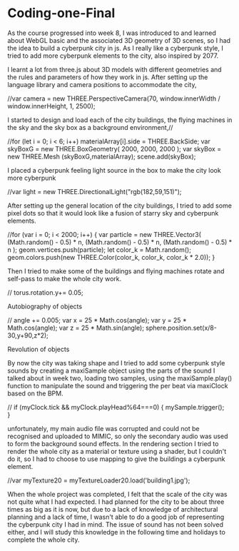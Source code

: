 # Coding-one-Final

As the course progressed into week 8, I was introduced to and learned about WebGL basic and the associated 3D geometry of 3D scenes, so I had the idea to build a cyberpunk city in js. As I really like a cyberpunk style, I tried to add more cyberpunk elements to the city, also inspired by 2077.

I learnt a lot from three.js about 3D models with different geometries and the rules and parameters of how they work in js. After setting up the language library and camera positions to accommodate the city, 

//var camera = new THREE.PerspectiveCamera(70, window.innerWidth / window.innerHeight, 1, 2500); 

I started to design and load each of the city buildings, the flying machines in the sky and the sky box as a background environment,//

//for (let i = 0; i < 6; i++)
      materialArray[i].side = THREE.BackSide;
    var skyBoxG = new THREE.BoxGeometry( 2000, 2000, 2000 );
      var skyBox = new THREE.Mesh (skyBoxG,materialArray);
      scene.add(skyBox);
      
I placed a cyberpunk feeling light source in the box to make the city look more cyberpunk

//var light = new THREE.DirectionalLight("rgb(182,59,151)");

After setting up the general location of the city buildings, I tried to add some pixel dots so that it would look like a fusion of starry sky and cyberpunk elements.

//for (var i = 0; i < 2000; i++) {
            var particle = new THREE.Vector3(
              (Math.random() - 0.5) * n,
              (Math.random() - 0.5) * n,
              (Math.random() - 0.5) * n
            );
            geom.vertices.push(particle);
            let color_k = Math.random();
            geom.colors.push(new THREE.Color(color_k, color_k, color_k * 2.0));
          }
          
Then I tried to make some of the buildings and flying machines rotate and self-pass to make the whole city work.

// torus.rotation.y+= 0.05;   

Autobiography of objects

// angle += 0.005;
   var x = 25 * Math.cos(angle);
   var y = 25 * Math.cos(angle);
   var z = 25 * Math.sin(angle);
  sphere.position.set(x/8-30,y+90,z*2);
  
Revolution of objects

By now the city was taking shape and I tried to add some cyberpunk style sounds by creating a maxiSample object using the parts of the sound I talked about in week two, loading two samples, using the maxiSample.play() function to manipulate the sound and triggering the per beat via maxiClock based on the BPM.

 // if (myClock.tick && myClock.playHead%64===0) {
            mySample.trigger();            
        }
        
unfortunately, my main audio file was corrupted and could not be recognised and uploaded to MIMIC, so only the secondary audio was used to form the background sound effects. In the rendering section I tried to render the whole city as a material or texture using a shader, but I couldn't do it, so I had to choose to use mapping to give the buildings a cyberpunk element.

//var myTexture20 = myTextureLoader20.load('building1.jpg');

When the whole project was completed, I felt that the scale of the city was not quite what I had expected. I had planned for the city to be about three times as big as it is now, but due to a lack of knowledge of architectural planning and a lack of time, I wasn't able to do a good job of representing the cyberpunk city I had in mind. The issue of sound has not been solved either, and I will study this knowledge in the following time and holidays to complete the whole city.

